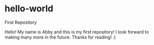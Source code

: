 # hello-world
First Repository

Hello!
My name is Abby and this is my first repository!
I look forward to making many more in the future.
Thanks for reading! :)
